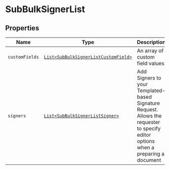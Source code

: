 

# SubBulkSignerList



## Properties

Name | Type | Description | Notes
------------ | ------------- | ------------- | -------------
| `customFields` | [```List<SubBulkSignerListCustomField>```](SubBulkSignerListCustomField.md) |  An array of custom field values.  |  |
| `signers` | [```List<SubBulkSignerListSigner>```](SubBulkSignerListSigner.md) |  Add Signers to your Templated-based Signature Request. Allows the requester to specify editor options when a preparing a document  |  |



